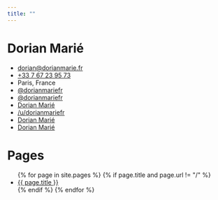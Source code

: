 ```yaml
---
title: ""
---
```


# Dorian Marié

<ul>
<li><i class="fas fa-envelope"></i> <a href="mailto:dorian@dorianmarie.fr">dorian@dorianmarie.fr</a></li>
<li><i class="fas fa-phone"></i> <a href="tel:+33767239573">+33 7 67 23 95 73</a></li>
<li><i class="fas fa-map-marker"></i> Paris, France</li>
<li><i class="fab fa-twitter"></i> <a href="https://twitter.com/dorianmariefr">@dorianmariefr</a></li>
<li><i class="fab fa-github"></i> <a href="https://github.com/dorianmariefr">@dorianmariefr</a></li>
<li><i class="fab fa-facebook"></i> <a href="https://facebook.com/dorianmariefr">Dorian Marié</a></li>
<li><i class="fab fa-reddit"></i> <a href="https://reddit.com/u/dorianmariefr">/u/dorianmariefr</a></li>
<li><i class="fas fa-couch"></i> <a href="https://www.couchsurfing.com/users/2012917976">Dorian Marié</a></li>
<li><i class="fab fa-linkedin"></i> <a href="https://www.linkedin.com/in/dorian-marié-948b001a2">Dorian Marié</a></li>
</ul>

# Pages

<ul>
{% for page in site.pages %}
{% if page.title and page.url != "/" %}
<li>
<a href="{{ page.url }}">
{{ page.title }}
</a>
</li>
{% endif %}
{% endfor %}
</ul>
